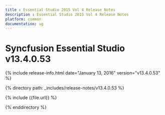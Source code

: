 ```yaml
---
title : Essential Studio 2015 Vol 4 Release Notes
description : Essential Studio 2015 Vol 4 Release Notes
platform: common
documentation: ug
---
```


# Syncfusion Essential Studio v13.4.0.53

{% include release-info.html date="January 13, 2016" version="v13.4.0.53" %} 

{% directory path: _includes/release-notes/v13.4.0.53 %}

{% include {{file.url}} %}

{% enddirectory %}